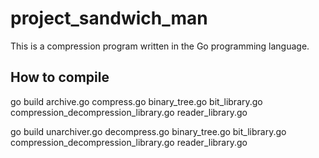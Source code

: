 # project_sandwich_man

This is a compression program written in the Go programming language.

## How to compile
go build archive.go compress.go binary_tree.go bit_library.go compression_decompression_library.go reader_library.go

go build unarchiver.go decompress.go binary_tree.go bit_library.go compression_decompression_library.go reader_library.go
